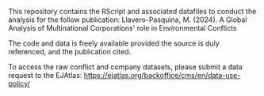 This repository contains the RScript and associated datafiles to conduct the analysis for the follow publication:
Llavero-Pasquina, M. (2024). A Global Analysis of Multinational Corporations' role in Environmental Conflicts

The code and data is freely available provided the source is duly referenced, and the publication cited.

To access the raw conflict and company datasets, please submit a data request to the EJAtlas: 
https://ejatlas.org/backoffice/cms/en/data-use-policy/
